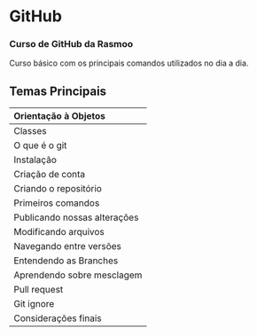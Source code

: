 # GitHub
### Curso de GitHub da Rasmoo
Curso básico com os principais comandos utilizados no dia a dia.

## Temas Principais
| Orientação à Objetos          |
| :---                          |
| Classes                       |
| O que é o git                 |
| Instalação                    |  
| Criação de conta              |
| Criando o repositório         |
| Primeiros comandos            |
| Publicando nossas alterações  |
| Modificando arquivos          |
| Navegando entre versões       |
| Entendendo as Branches        |
| Aprendendo sobre mesclagem    |
| Pull request                  |
| Git ignore                    |
| Considerações finais          |    
